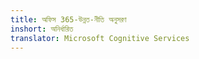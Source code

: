 ```yaml
---
title: অফিস 365-উন্নত-নীতি অনুসরণ
inshort: অনির্ধারিত
translator: Microsoft Cognitive Services
---
```




